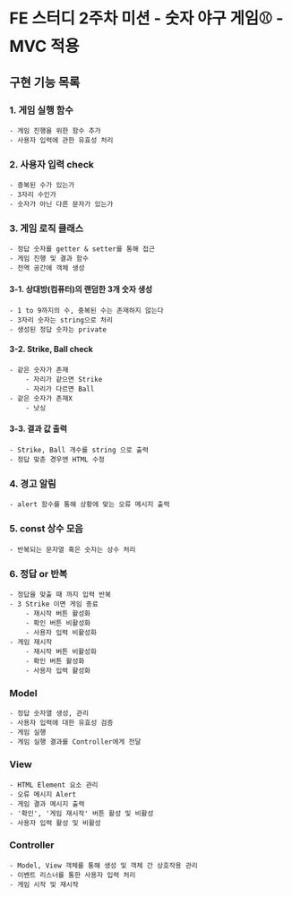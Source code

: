 # FE 스터디 2주차 미션 - 숫자 야구 게임⚾️ - MVC 적용

## 구현 기능 목록

### 1. 게임 실행 함수
    - 게임 진행을 위한 함수 추가
    - 사용자 입력에 관한 유효성 처리

### 2. 사용자 입력 check
    - 중복된 수가 있는가
    - 3자리 수인가
    - 숫자가 아닌 다른 문자가 있는가

### 3. 게임 로직 클래스
    - 정답 숫자를 getter & setter를 통해 접근
    - 게임 진행 및 결과 함수
    - 전역 공간에 객체 생성

#### 3-1. 상대방(컴퓨터)의 랜덤한 3개 숫자 생성
    - 1 to 9까지의 수, 중복된 수는 존재하지 않는다
    - 3자리 숫자는 string으로 처리
    - 생성된 정답 숫자는 private

#### 3-2. Strike, Ball check
    - 같은 숫자가 존재
        - 자리가 같으면 Strike
        - 자리가 다르면 Ball
    - 같은 숫자가 존재X
        - 낫싱

#### 3-3. 결과 값 출력
    - Strike, Ball 개수를 string 으로 출력
    - 정답 맞춘 경우엔 HTML 수정

### 4. 경고 알림
    - alert 함수를 통해 상황에 맞는 오류 메시지 출력

### 5. const 상수 모음
    - 반복되는 문자열 혹은 숫자는 상수 처리 

### 6. 정답 or 반복
    - 정답을 맞출 때 까지 입력 반복
    - 3 Strike 이면 게임 종료
        - 재시작 버튼 활성화
        - 확인 버튼 비활성화
        - 사용자 입력 비활성화
    - 게임 재시작
        - 재시작 버튼 비활성화
        - 확인 버튼 활성화
        - 사용자 입력 활성화

### Model
    - 정답 숫자열 생성, 관리
    - 사용자 입력에 대한 유효성 검증
    - 게임 실행
    - 게임 실행 결과를 Controller에게 전달

### View
    - HTML Element 요소 관리
    - 오류 메시지 Alert
    - 게임 결과 메시지 출력
    - '확인', '게임 재시작' 버튼 활성 및 비활성
    - 사용자 입력 활성 및 비활성

### Controller
    - Model, View 객체를 통해 생성 및 객체 간 상호작용 관리
    - 이벤트 리스너를 통한 사용자 입력 처리
    - 게임 시작 및 재시작